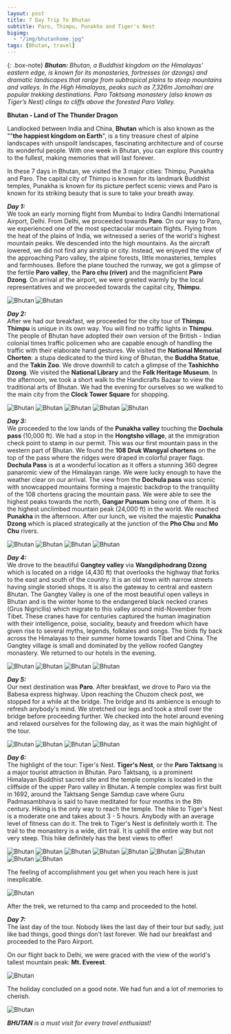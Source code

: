 ```yaml
---
layout: post
title: 7 Day Trip To Bhutan
subtitle: Paro, Thimpu, Punakha and Tiger's Nest 
bigimg: 
  - "/img/bhutanhome.jpg"
tags: [Bhutan, travel]
---
```


{: .box-note}
***Bhutan:*** *Bhutan, a Buddhist kingdom on the Himalayas’ eastern edge, is known for its monasteries, fortresses (or dzongs) and dramatic landscapes that range from subtropical plains to steep mountains and valleys. In the High Himalayas, peaks such as 7,326m Jomolhari are popular trekking destinations. Paro Taktsang monastery (also known as Tiger’s Nest) clings to cliffs above the forested Paro Valley.*

**Bhutan - Land of The Thunder Dragon**

Landlocked between India and China, **Bhutan** which is also known as the ""**the happiest kingdom on Earth**", is a tiny treasure chest of alpine landscapes with unspoilt landscapes, fascinating architecture and of course its wonderful people. With one week in Bhutan, you can explore this country to the fullest, making memories that will last forever.

In these 7 days in Bhutan, we visited the 3 major cities: Thimpu, Punakha and Paro. The capital city of Thimpu is known for its landmark Buddhist temples, Punakha is known for its picture perfect scenic views and Paro is known for its striking beauty that is sure to take your breath away.

***Day 1:***<br>
We took an early morning flight from Mumbai to Indira Gandhi International Airport, Delhi. From Delhi, we proceeded towards **Paro**. On our way to Paro, we experienced one of the most spectacular mountain flights. Flying from the heat of the plains of India, we witnessed a series of the world's highest mountain peaks. We descended into the high mountains. As the aircraft lowered, we did not find any airstrip or city. Instead, we enjoyed the view of the approaching Paro valley, the  alpine forests, little monasteries, temples and farmhouses. Before the plane touched the runway, we got a glimpse of the fertile **Paro valley**, the **Paro chu (river)** and the magnificient **Paro Dzong**. On arrival at the airport, we were greeted warmly by the local representatives and we proceeded towards the capital city, **Thimpu**.

<img src="/img/bhutan1.PNG" alt="Bhutan">

<img src="/img/bhutan2.PNG" alt="Bhutan">

***Day 2:***<br>
After we had our breakfast, we proceeded for the city tour of **Thimpu**. **Thimpu** is unique in its own way. You will find no traffic lights in **Thimpu**. The people of Bhutan have adopted their own version of the British - Indian colonial times traffic policemen who are capable enough of handling the traffic with their elaborate hand gestures. We visited the **National Memorial Chorten**: a stupa dedicated to the third king of Bhutan, the **Buddha Statue**, and the **Takin Zoo**. We drove downhill to catch a glimpse of the **Tashichho Dzong**. We visited the **National Library** and the **Folk Heritage Museum**. In the afternoon, we took a short walk to the Handicrafts Bazaar to view the traditional arts of Bhutan. We had the evening for ourselves so we walked to the main city from the **Clock Tower Square** for shopping.

<img src="/img/bhutan3.JPG" alt="Bhutan">

<img src="/img/bhutan4.PNG" alt="Bhutan">

<img src="/img/bhutan5.PNG" alt="Bhutan">

<img src="/img/bhutan6.PNG" alt="Bhutan">

<img src="/img/bhutan7.JPG" alt="Bhutan">

***Day 3:***<br>
We proceeded to the low lands of the **Punakha valley** touching the **Dochula pass** (10,000 ft). We had a stop in the **Hongtsho village**, at the immigration check point to stamp in our permit. This was our first mountain pass in the western part of Bhutan. We found the **108 Druk Wangyal chortens** on the top of the pass where the ridges were draped in colorful prayer flags. **Dochula Pass** is at a wonderful location as it offers a stunning 360 degree panaromic view of the Himalayan range. We were lucky enough to have the weather clear on our arrival. The view from the **Dochula pass** was scenic with snowcapped mountains forming a majestic backdrop to the tranquility of the 108 chortens gracing the mountain pass. We were able to see the highest peaks towards the north, **Gangar Punsum** being one of them. It is the highest unclimbed mountain peak (24,000 ft) in the world. We reached **Punakha** in the afternoon. After our lunch, we visited the majestic **Punakha Dzong** which is placed strategically at the junction of the **Pho Chu** and **Mo Chu** rivers.

<img src="/img/bhutan8.JPG" alt="Bhutan">

<img src="/img/bhutan9.JPG" alt="Bhutan">

<img src="/img/bhutan10.JPG" alt="Bhutan">

<img src="/img/bhutan11.JPG" alt="Bhutan">

***Day 4:***<br>
We drove to the beautiful **Gangtey valley** via **Wangdiphodrang Dzong** which is located on a ridge (4,430 ft) that overlooks the highway that forks to the east and south of the country. It is an old town with narrow streets having single storied shops. It is also the gateway to central and eastern Bhutan. The Gangtey Valley is one of the most beautiful open valleys in Bhutan and is the winter home to the endangered black necked cranes (Grus Nigricllis) which migrate to this valley around mid-November from Tibet. These cranes have for centuries captured the human imagination with their intelligence, poise, sociality, beauty and freedom which have given rise to several myths, legends, folktales and songs. The birds fly back across the Himalayas to their summer home towards Tibet and China. The Gangtey village is small and dominated by the yellow roofed Gangtey monastery. We returned to our hotels in the evening.

<img src="/img/bhutan12.JPG" alt="Bhutan">

<img src="/img/bhutan13.JPG" alt="Bhutan">

<img src="/img/bhutan14.JPG" alt="Bhutan">

<img src="/img/bhutan15.JPG" alt="Bhutan">

***Day 5:***<br>
Our next destination was **Paro**. After breakfast, we drove to Paro via the Babesa express highway. Upon reaching the Chuzom check post, we stopped for a while at the bridge. The bridge and its ambience is enough to refresh anybody's mind. We stretched our legs and took a stroll over the bridge before proceeding further. We checked into the hotel around evening and relaxed ourselves for the following day, as it was the main highlight of the tour.

<img src="/img/bhutan16.JPG" alt="Bhutan">

<img src="/img/bhutan17.JPG" alt="Bhutan">

<img src="/img/bhutan18.PNG" alt="Bhutan">

<img src="/img/bhutan19.JPG" alt="Bhutan">

***Day 6:***<br>
The highlight of the tour: Tiger's Nest. **Tiger's Nest**, or the **Paro Taktsang** is a major tourist attraction in Bhutan. Paro Taktsang, is a prominent Himalayan Buddhist sacred site and the temple complex is located in the cliffside of the upper Paro valley in Bhutan. A temple complex was first built in 1692, around the Taktsang Senge Samdup cave where Guru Padmasambhava is said to have meditated for four months in the 8th century. Hiking is the only way to reach the temple. The hike to Tiger's Nest is a moderate one and takes about 3 - 5 hours. Anybody with an average level of fitness can do it. The trek to Tiger's Nest is definitely worth it. The trail to the monastery is a wide, dirt trail. It is uphill the entire way but not very steep. This hike definitely has the best views to offer!

<img src="/img/bhutan20.JPG" alt="Bhutan">

<img src="/img/bhutan21.JPG" alt="Bhutan">

<img src="/img/bhutan22.JPG" alt="Bhutan">

<img src="/img/bhutan23.JPG" alt="Bhutan">

<img src="/img/bhutan24.JPG" alt="Bhutan">

<img src="/img/bhutan25.JPG" alt="Bhutan">

<img src="/img/bhutan26.JPG" alt="Bhutan">

<img src="/img/bhutan27_2.JPG" alt="Bhutan">

<img src="/img/bhutan27.JPG" alt="Bhutan">

The feeling of accomplishment you get when you reach here is just inexplicable.

<img src="/img/bhutan28.JPG" alt="Bhutan">

After the trek, we returned to tha camp and proceeded to the hotel.  

***Day 7:***<br>
The last day of the tour. Nobody likes the last day of their tour but sadly, just like bad things, good things don't last forever. We had our breakfast and proceeded to the Paro Airport.

On our flight back to Delhi, we were graced with the view of the world's tallest mountain peak: **Mt. Everest**.

<img src="/img/bhutan30.JPG" alt="Bhutan">

The holiday concluded on a good note. We had fun and a lot of memories to cherish.

<img src="/img/bhutan31.JPG" alt="Bhutan">

***BHUTAN*** *is a must visit for every travel enthusiast!*
